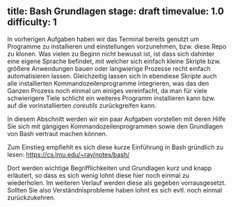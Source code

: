 title: Bash Grundlagen
stage: draft
timevalue: 1.0
difficulty: 1
---

In vorherigen Aufgaben haben wir das Terminal bereits genutzt um Programme zu installieren und einstellungen vorzunehmen, bzw. diese Repo zu klonen. Was vielen zu Beginn nicht bewusst ist, ist dass sich dahinter eine eigene Sprache befindet, mit welcher sich einfach kleine Skripte bzw. größere Anwendungen bauen oder langwierige Prozesse recht einfach automatisieren lassen. Gleichzeitig lassen sich in ebendiese Skripte auch alle installierten Kommandozeilenprogramme integrieren, was das den Ganzen Prozess noch einmal um einiges vereinfacht, da man für viele schwierigere Tiele schlicht ein weiteres Programm installieren kann bzw. auf die vorinstallierten *coreutils* zurückgreifen kann.

In diesem Abschnitt werden wir ein paar Aufgaben vorstellen mit deren Hilfe Sie sich mit gängigen Kommandozeilenprogrammen sowie den Grundlagen von Bash vertraut machen können.

Zum Einstieg empfiehlt es sich diese kurze Einführung in Bash gründlich zu lesen: https://cs.lmu.edu/~ray/notes/bash/

Dort werden wichtige Begrifflichkeiten und Grundlagen kurz und knapp erläutert, so dass es sich wenig lohnt diese hier noch einmal zu wiederholen. Im weiteren Verlauf werden diese als gegeben vorrausgesetzt. Sollten Sie also Verständnisprobleme haben lohnt es sich evtl. noch einmal zurückzukehren.
